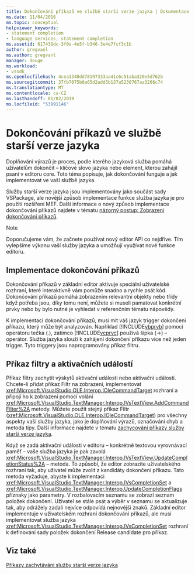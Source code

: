 ```yaml
---
title: Dokončování příkazů ve službě starší verze jazyka | Dokumentace Microsoftu
ms.date: 11/04/2016
ms.topic: conceptual
helpviewer_keywords:
- statement completion
- language services, statement completion
ms.assetid: 617439dc-3f0e-4e5f-b346-3e4e7fcf3c1b
author: gregvanl
ms.author: gregvanl
manager: douge
ms.workload:
- vssdk
ms.openlocfilehash: 4cea1348dd78197333aa41c6c51aba320e5d762b
ms.sourcegitcommit: 37fb7075b0a65d2add3b137a5230767aa3266c74
ms.translationtype: MT
ms.contentlocale: cs-CZ
ms.lasthandoff: 01/02/2019
ms.locfileid: "53991146"
---
```

# <a name="statement-completion-in-a-legacy-language-service"></a>Dokončování příkazů ve službě starší verze jazyka
Doplňování výrazů je proces, podle kterého jazyková služba pomáhá uživatelům dokončit – klíčové slovo jazyka nebo element, kterou zahájil psaní v editoru core. Toto téma popisuje, jak dokončování funguje a jak implementovat ve vaší službě jazyka.  
  
 Služby starší verze jazyka jsou implementovány jako součást sady VSPackage, ale novější způsob implementace funkce služba jazyka je pro použití rozšíření MEF. Další informace o nový způsob implementace dokončování příkazů najdete v tématu [názorný postup: Zobrazení dokončování příkazů](../../extensibility/walkthrough-displaying-statement-completion.md).  
  
> [!NOTE]
>  Doporučujeme vám, že začnete používat nový editor API co nejdříve. Tím vylepšíme výkonu vaší služby jazyka a umožňují využívat nové funkce editoru.  
  
## <a name="implementing-statement-completion"></a>Implementace dokončování příkazů  
 Dokončování příkazů v základní editor aktivuje speciální uživatelské rozhraní, které interaktivně vám pomůže snadno a rychle psát kód. Dokončování příkazů pomáhá zobrazením relevantní objekty nebo třídy když potřeba jsou, díky tomu není, můžete si museli pamatovat konkrétní prvky nebo by bylo nutné je vyhledat v referenčním tématu nápovědy.  
  
 K implementaci dokončování příkazů, musí mít váš jazyk trigger dokončení příkazu, který může být analyzován. Například [!INCLUDE[vbprvb](../../code-quality/includes/vbprvb_md.md)] pomocí operátoru tečka (.), zatímco [!INCLUDE[vcprvc](../../code-quality/includes/vcprvc_md.md)] používá šipka (->) – operátor. Služba jazyka slouží k zahájení dokončení příkazu více než jeden trigger. Tyto triggery jsou naprogramovány příkaz filtru.  
  
## <a name="command-filters-and-triggers"></a>Příkaz filtry a aktivačních událostí  
 Příkaz filtry zachytit výskytů aktivační události nebo aktivační události. Chcete-li přidat příkaz Filtr na zobrazení, implementovat <xref:Microsoft.VisualStudio.OLE.Interop.IOleCommandTarget> rozhraní a připojí ho k zobrazení pomocí volání <xref:Microsoft.VisualStudio.TextManager.Interop.IVsTextView.AddCommandFilter%2A> metody. Můžete použít stejný příkaz Filtr (<xref:Microsoft.VisualStudio.OLE.Interop.IOleCommandTarget>) pro všechny aspekty vaší služby jazyka, jako je doplňování výrazů, označování chyb a metoda tipy. Další informace najdete v tématu [zachycování příkazy služby starší verze jazyka](../../extensibility/internals/intercepting-legacy-language-service-commands.md).  
  
 Když se zadá aktivační události v editoru – konkrétně textovou vyrovnávací paměť – vaše služba jazyka je pak zavolá <xref:Microsoft.VisualStudio.TextManager.Interop.IVsTextView.UpdateCompletionStatus%2A> – metoda. To způsobí, že editor zobrazíte uživatelského rozhraní tak, aby uživatel může zvolit z kandidáty dokončení příkazu. Tato metoda vyžaduje, abyste k implementaci <xref:Microsoft.VisualStudio.TextManager.Interop.IVsCompletionSet> a <xref:Microsoft.VisualStudio.TextManager.Interop.UpdateCompletionFlags> příznaky jako parametry. V rozbalovacím seznamu se zobrazí seznam položek dokončení. Uživatel se stále psát a výběr v seznamu se aktualizuje tak, aby odrážely zadali nejvíce odpovídá nejnovější znaků. Základní editor implementuje v uživatelském rozhraní dokončování příkazů, ale musí implementovat služba jazyka <xref:Microsoft.VisualStudio.TextManager.Interop.IVsCompletionSet> rozhraní k definování sady položek dokončení Release candidate pro příkaz.  
  
## <a name="see-also"></a>Viz také  
 [Příkazy zachytávání služby starší verze jazyka](../../extensibility/internals/intercepting-legacy-language-service-commands.md)